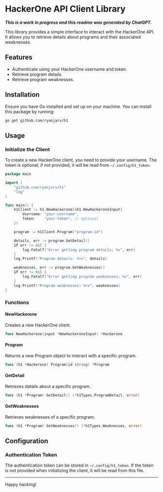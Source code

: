 # HackerOne API Client Library

***This is a work in progress and this readme was generated by ChatGPT.***

This library provides a simple interface to interact with the HackerOne API. It allows you to retrieve details about 
programs and their associated weaknesses.

## Features

- Authenticate using your HackerOne username and token.
- Retrieve program details.
- Retrieve program weaknesses.

## Installation

Ensure you have Go installed and set up on your machine. You can install this package by running:

```bash
go get github.com/ryanjarv/h1
```

## Usage

### Initialize the Client

To create a new HackerOne client, you need to provide your username. The token is optional; if not provided, it will be read from `~/.config/h1_token`.

```go
package main

import (
    "github.com/ryanjarv/h1"
    "log"
)

func main() {
    h1Client := h1.NewHackerone(&h1.NewHackeroneInput{
        Username: "your-username",
        Token:    "your-token", // optional
    })

    program := h1Client.Program("program-id")

    details, err := program.GetDetail()
    if err != nil {
        log.Fatalf("Error getting program details: %v", err)
    }
    log.Printf("Program details: %+v", details)

    weaknesses, err := program.GetWeaknesses()
    if err != nil {
        log.Fatalf("Error getting program weaknesses: %v", err)
    }
    log.Printf("Program weaknesses: %+v", weaknesses)
}
```

### Functions

#### NewHackerone

Creates a new HackerOne client.

```go
func NewHackerone(input *NewHackeroneInput) *Hackerone
```

#### Program

Returns a new Program object to interact with a specific program.

```go
func (h1 *Hackerone) Program(id string) *Program
```

#### GetDetail

Retrieves details about a specific program.

```go
func (h1 *Program) GetDetail() (*h1Types.ProgramDetail, error)
```

#### GetWeaknesses

Retrieves weaknesses of a specific program.

```go
func (h1 *Program) GetWeaknesses() (*h1Types.Weaknesses, error)
```

## Configuration

### Authentication Token

The authentication token can be stored in `~/.config/h1_token`. If the token is not provided when initializing the client, it will be read from this file.

---

Happy hacking!

